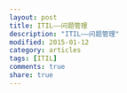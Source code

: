 ```yaml
---
layout: post
title: ITIL——问题管理
description: "ITIL——问题管理"
modified: 2015-01-12
category: articles
tags: [ITIL]
comments: true
share: true
---
```


